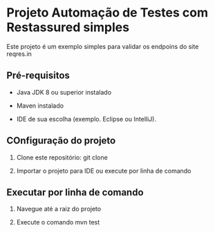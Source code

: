 # Projeto Automação de Testes com Restassured simples

 

Este projeto é um exemplo simples  para validar os endpoins do site reqres.in 

 

## Pré-requisitos

 

- Java JDK 8 ou superior instalado

- Maven instalado

- IDE de sua escolha (exemplo. Eclipse ou IntelliJ).

 

##  COnfiguração do projeto

 

1. Clone este repositório: git clone <url>

2. Importar o projeto para IDE ou execute por linha de comando

 

## Executar por linha de comando

 

1. Navegue até a raiz do projeto

2. Execute o  comando  mvn test

